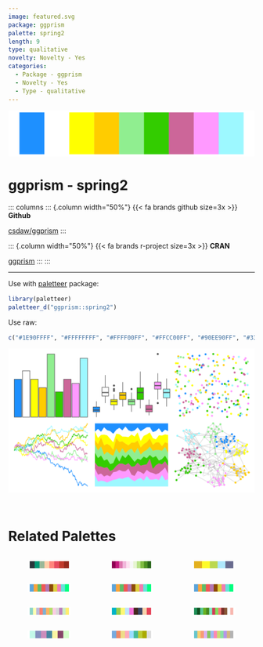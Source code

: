 ```yaml
---
image: featured.svg
package: ggprism
palette: spring2
length: 9
type: qualitative
novelty: Novelty - Yes
categories:
  - Package - ggprism
  - Novelty - Yes
  - Type - qualitative
---
```


![](featured.svg)

# ggprism - spring2 

::: columns
::: {.column width="50%"}
{{< fa brands github size=3x >}}
**Github**

[csdaw/ggprism](https://github.com/csdaw/ggprism)
:::

::: {.column width="50%"}
{{< fa brands r-project size=3x >}}
**CRAN**

[ggprism](https://CRAN.R-project.org/package=ggprism)
:::
:::

<hr> 

Use with [paletteer](https://emilhvitfeldt.github.io/paletteer/) package:

```r
library(paletteer)
paletteer_d("ggprism::spring2")
```

Use raw:

```r
c("#1E90FFFF", "#FFFFFFFF", "#FFFF00FF", "#FFCC00FF", "#90EE90FF", "#33CC00FF", "#CC6699FF", "#FF99FFFF", "#9DF8FFFF")
``` 

![](examples.svg) 

<br>

# Related Palettes

<div class="list" style="display: grid; grid-template-columns: auto auto auto;"> <figure class="figure">
<a href="../../awtools/a_palette/"> <img src="../../awtools/a_palette/featured.svg" style="width: 100%;" class="figure-img"></a>
</figure> <figure class="figure">
<a href="../../RColorBrewer/PiYG/"> <img src="../../RColorBrewer/PiYG/featured.svg" style="width: 100%;" class="figure-img"></a>
</figure> <figure class="figure">
<a href="../../fishualize/Forcipiger_longirostris/"> <img src="../../fishualize/Forcipiger_longirostris/featured.svg" style="width: 100%;" class="figure-img"></a>
</figure> <figure class="figure">
<a href="../../basetheme/clean/"> <img src="../../basetheme/clean/featured.svg" style="width: 100%;" class="figure-img"></a>
</figure> <figure class="figure">
<a href="../../basetheme/minimal/"> <img src="../../basetheme/minimal/featured.svg" style="width: 100%;" class="figure-img"></a>
</figure> <figure class="figure">
<a href="../../basetheme/void/"> <img src="../../basetheme/void/featured.svg" style="width: 100%;" class="figure-img"></a>
</figure> <figure class="figure">
<a href="../../RColorBrewer/Set3/"> <img src="../../RColorBrewer/Set3/featured.svg" style="width: 100%;" class="figure-img"></a>
</figure> <figure class="figure">
<a href="../../tvthemes/rickAndMorty/"> <img src="../../tvthemes/rickAndMorty/featured.svg" style="width: 100%;" class="figure-img"></a>
</figure> <figure class="figure">
<a href="../../palettetown/ivysaur/"> <img src="../../palettetown/ivysaur/featured.svg" style="width: 100%;" class="figure-img"></a>
</figure> <figure class="figure">
<a href="../../tvthemes/Opal/"> <img src="../../tvthemes/Opal/featured.svg" style="width: 100%;" class="figure-img"></a>
</figure> <figure class="figure">
<a href="../../khroma/light/"> <img src="../../khroma/light/featured.svg" style="width: 100%;" class="figure-img"></a>
</figure> <figure class="figure">
<a href="../../rcartocolor/Pastel/"> <img src="../../rcartocolor/Pastel/featured.svg" style="width: 100%;" class="figure-img"></a>
</figure> 
</div>

